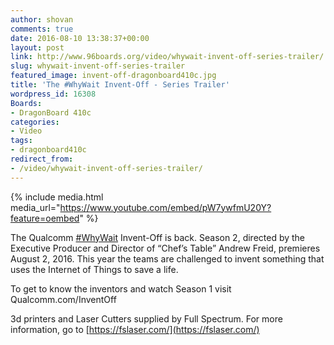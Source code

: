 ```yaml
---
author: shovan
comments: true
date: 2016-08-10 13:38:37+00:00
layout: post
link: http://www.96boards.org/video/whywait-invent-off-series-trailer/
slug: whywait-invent-off-series-trailer
featured_image: invent-off-dragonboard410c.jpg
title: 'The #WhyWait Invent-Off - Series Trailer'
wordpress_id: 16308
Boards:
- DragonBoard 410c
categories:
- Video
tags:
- dragonboard410c
redirect_from:
- /video/whywait-invent-off-series-trailer/
---
```


{% include media.html media_url="https://www.youtube.com/embed/pW7ywfmU20Y?feature=oembed" %}

The Qualcomm [#WhyWait](https://www.youtube.com/results?q=%23WhyWait) Invent-Off is back. Season 2, directed by the Executive Producer and Director of “Chef’s Table” Andrew Freid, premieres August 2, 2016. This year the teams are challenged to invent something that uses the Internet of Things to save a life.

To get to know the inventors and watch Season 1 visit Qualcomm.com/InventOff

3d printers and Laser Cutters supplied by Full Spectrum. For more information, go to [https://fslaser.com/](https://fslaser.com/)
